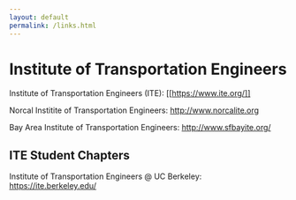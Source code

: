 ```yaml
---
layout: default
permalink: /links.html
---
```


# Institute of Transportation Engineers #

Institute of Transportation Engineers (ITE): [[https://www.ite.org/]]

Norcal Institite of Transportation Engineers: http://www.norcalite.org

Bay Area Institute of Transportation Engineers: http://www.sfbayite.org/

## ITE Student Chapters ##

Institute of Transportation Engineers @ UC Berkeley: https://ite.berkeley.edu/
